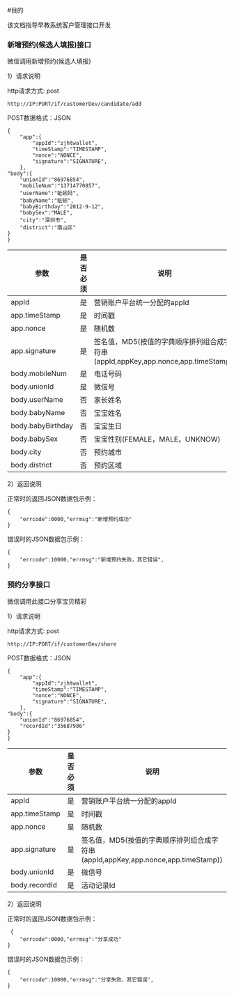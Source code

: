 #目的

该文档指导早教系统客户管理接口开发


### 新增预约(候选人填报)接口

微信调用新增预约(候选人填报)

1）请求说明

http请求方式: post

    http://IP:PORT/if/customerDev/candidate/add



POST数据格式：JSON

    {
        "app":{
            "appId":"zjhtwallet",
            "timeStamp":"TIMESTAMP",
            "nonce":"NONCE",
            "signature":"SIGNATURE",
        },
	"body":{
	    "unionId":"86976854",
	    "mobileNum":"13714770857",
	    "userName":"蚯蚓妈",
	    "babyName":"蚯蚓",
	    "babyBirthday":"2012-9-12",
	    "babySex":"MALE",
	    "city":"深圳市",
	    "district":"南山区"
	}
    }


参数|是否必须|说明
----|----|-----
appId|是|营销账户平台统一分配的appId
app.timeStamp|是|时间戳
app.nonce|是|随机数
app.signature|是|签名值，MD5(按值的字典顺序排列组合成字符串(appId,appKey,app.nonce,app.timeStamp))
body.mobileNum|是|电话号码
body.unionId|是|微信号
body.userName|否|家长姓名
body.babyName|否|宝宝姓名
body.babyBirthday|否|宝宝生日
body.babySex|否|宝宝性别(FEMALE，MALE，UNKNOW)
body.city|否|预约城市
body.district|否|预约区域

2）返回说明

正常时的返回JSON数据包示例：

    {
        "errcode":0000,"errmsg":"新增预约成功"
    }


错误时的JSON数据包示例：

    {
        "errcode":10000,"errmsg":"新增预约失败，其它错误",
    }


### 预约分享接口

微信调用此接口分享宝贝精彩

1）请求说明

http请求方式: post

    http://IP:PORT/if/customerDev/share



POST数据格式：JSON

    {
        "app":{
            "appId":"zjhtwallet",
            "timeStamp":"TIMESTAMP",
            "nonce":"NONCE",
            "signature":"SIGNATURE",
        },
	"body":{
	    "unionId":"86976854",
	    "recordId":"35687986"
	}
    }


参数|是否必须|说明
----|----|-----
appId|是|营销账户平台统一分配的appId
app.timeStamp|是|时间戳
app.nonce|是|随机数
app.signature|是|签名值，MD5(按值的字典顺序排列组合成字符串(appId,appKey,app.nonce,app.timeStamp))
body.unionId|是|微信号
body.recordId|是|活动记录Id

2）返回说明

正常时的返回JSON数据包示例：

     {
        "errcode":0000,"errmsg":"分享成功"
    }


错误时的JSON数据包示例：

    {
        "errcode":10000,"errmsg":"分享失败，其它错误",
    }
